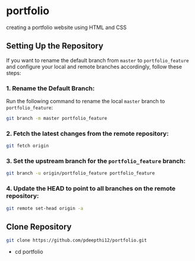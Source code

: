 # portfolio
creating a portfolio website using HTML and CSS 


## Setting Up the Repository

If you want to rename the default branch from `master` to `portfolio_feature` and configure your local and remote branches accordingly, follow these steps:

### 1. Rename the Default Branch:

Run the following command to rename the local `master` branch to `portfolio_feature`:

```bash
git branch -m master portfolio_feature
```

### 2. Fetch the latest changes from the remote repository:
```bash
git fetch origin
```

### 3. Set the upstream branch for the `portfolio_feature` branch:
```bash
git branch -u origin/portfolio_feature portfolio_feature
```
### 4. Update the HEAD to point to all branches on the remote repository:
```bash
git remote set-head origin -a
```
## Clone Repository
```bash
git clone https://github.com/pdeepthi12/portfolio.git
```
- cd portfolio


